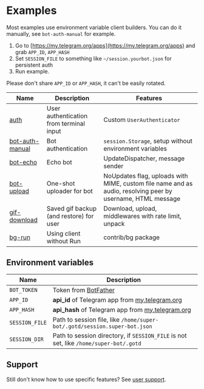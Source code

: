 # Examples

Most examples use environment variable client builders.
You can do it manually, see `bot-auth-manual` for example.

1. Go to [https://my.telegram.org/apps](https://my.telegram.org/apps) and grab `APP_ID`, `APP_HASH`
2. Set `SESSION_FILE` to something like `~/session.yourbot.json` for persistent auth
3. Run example.

Please don't share `APP_ID` or `APP_HASH`, it can't be easily rotated.

| Name                                        | Description         | Features |
|---------------------------------------------|---------------------|----------|
| [auth](auth/main.go)                        | User authentication from terminal input | Custom `UserAuthenticator`
| [bot-auth-manual](bot-auth-manual/main.go)  | Bot authentication  | `session.Storage`, setup without environment variables
| [bot-echo](bot-echo/main.go)                | Echo bot            | UpdateDispatcher, message sender
| [bot-upload](bot-upload/main.go)            | One-shot uploader for bot | NoUpdates flag, uploads with MIME, custom file name and as audio, resolving peer by username, HTML message
| [gif-download](gif-download/main.go)        | Saved gif backup (and restore) for user | Download, upload, middlewares with rate limit, unpack
| [bg-run](bg-run/main.go)                    | Using client without Run | contrib/bg package

## Environment variables

| Name             | Description
|------------------|---------------
| `BOT_TOKEN`      | Token from [BotFather](https://telegram.me/BotFather)
| `APP_ID`         | **api_id** of Telegram app from [my.telegram.org](https://my.telegram.org/apps)
| `APP_HASH`       | **api_hash** of Telegram app from [my.telegram.org](https://my.telegram.org/apps)
| `SESSION_FILE`   | Path to session file, like `/home/super-bot/.gotd/session.super-bot.json`
| `SESSION_DIR`    | Path to session directory, if `SESSION_FILE` is not set, like `/home/super-bot/.gotd`

## Support

Still don't know how to use specific features? See [user support](../.github/SUPPORT.md).
